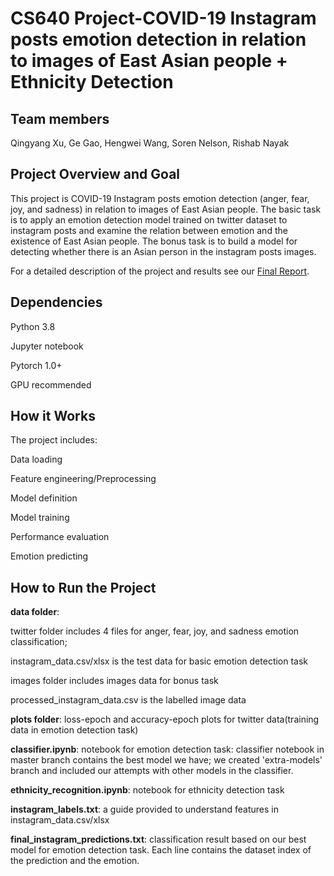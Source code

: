 # CS640 Project-COVID-19 Instagram posts emotion detection in relation to images of East Asian people + Ethnicity Detection

## Team members

 Qingyang Xu, Ge Gao, Hengwei Wang, Soren Nelson, Rishab Nayak

## Project Overview and Goal

This project is COVID-19 Instagram posts emotion detection (anger, fear, joy, and sadness) in relation to images of East Asian people. The basic task is to apply an emotion detection model trained on twitter dataset to instagram posts and examine the relation between emotion and the existence of East Asian people. The bonus task is to build a model for detecting whether there is an Asian person in the instagram posts images.

For a detailed description of the project and results see our [Final Report](COVID-19%20Instagram%20Emotion%20Detection%20-%20Project%20Report.pdf).

## Dependencies

Python 3.8

Jupyter notebook

Pytorch 1.0+

GPU recommended

## How it Works

The project includes:

Data loading

Feature engineering/Preprocessing

Model definition

Model training

Performance evaluation

Emotion predicting

## How to Run the Project

**data folder**: 

twitter folder includes 4 files for anger, fear, joy, and sadness emotion classification;

instagram_data.csv/xlsx is the test data for basic emotion detection task
            
images folder includes images data for bonus task
            
processed_instagram_data.csv is the labelled image data
            
**plots folder**: loss-epoch and accuracy-epoch plots for twitter data(training data in emotion detection task)

**classifier.ipynb**: notebook for emotion detection task: classifier notebook in master branch contains the best model we have; we created 'extra-models' branch and included our attempts with other models in the classifier.

**ethnicity_recognition.ipynb**: notebook for ethnicity detection task

**instagram_labels.txt**: a guide provided to understand features in instagram_data.csv/xlsx

**final_instagram_predictions.txt**: classification result based on our best model for emotion detection task. Each line contains the dataset index of the prediction and the emotion.

